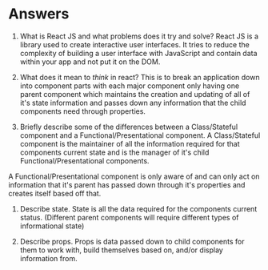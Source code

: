 # Answers

1.  What is React JS and what problems does it try and solve?
React JS is a library used to create interactive user interfaces.
It tries to reduce the complexity of building a user interface with JavaScript and contain data within your app and not put it on the DOM. 

1.  What does it mean to _think_ in react?
This is to break an application down into component parts with each major component only having one parent component which maintains the creation and updating of all of it's state information and passes down any information that the child components need through properties.

1.  Briefly describe some of the differences between a Class/Stateful component and a Functional/Presentational component.
A Class/Stateful component is the maintainer of all the information required for that components current state and is the manager of it's child Functional/Presentational components.

A Functional/Presentational component is only aware of and can only act on information that it's parent has passed down through it's properties and creates itself based off that.

1.  Describe state.
State is all the data required for the components current status. (Different parent components will require different types of informational state)

1.  Describe props.
Props is data passed down to child components for them to work with, build themselves based on, and/or display information from.